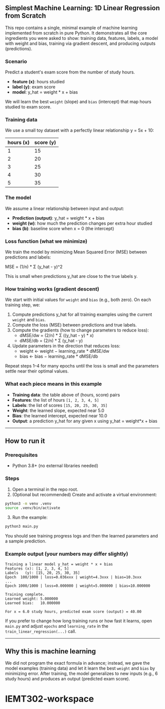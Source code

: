 ## Simplest Machine Learning: 1D Linear Regression from Scratch

This repo contains a single, minimal example of machine learning implemented from scratch in pure Python. It demonstrates all the core ingredients you were asked to show: training data, features, labels, a model with weight and bias, training via gradient descent, and producing outputs (predictions).

### Scenario
Predict a student's exam score from the number of study hours.

- **feature (x)**: hours studied
- **label (y)**: exam score
- **model**: y_hat = weight * x + bias

We will learn the best `weight` (slope) and `bias` (intercept) that map hours studied to exam score.

### Training data
We use a small toy dataset with a perfectly linear relationship y = 5x + 10:

| hours (x) | score (y) |
|-----------|-----------|
| 1         | 15        |
| 2         | 20        |
| 3         | 25        |
| 4         | 30        |
| 5         | 35        |

### The model
We assume a linear relationship between input and output:

- **Prediction (output)**: y_hat = weight * x + bias
- **weight (w)**: how much the prediction changes per extra hour studied
- **bias (b)**: baseline score when x = 0 (the intercept)

### Loss function (what we minimize)
We train the model by minimizing Mean Squared Error (MSE) between predictions and labels:

MSE = (1/n) * Σ (y_hat - y)^2

This is small when predictions y_hat are close to the true labels y.

### How training works (gradient descent)
We start with initial values for `weight` and `bias` (e.g., both zero). On each training step, we:

1. Compute predictions y_hat for all training examples using the current `weight` and `bias`.
2. Compute the loss (MSE) between predictions and true labels.
3. Compute the gradients (how to change parameters to reduce loss):
   - dMSE/dw = (2/n) * Σ ((y_hat - y) * x)
   - dMSE/db = (2/n) * Σ (y_hat - y)
4. Update parameters in the direction that reduces loss:
   - weight ← weight − learning_rate * dMSE/dw
   - bias   ← bias   − learning_rate * dMSE/db

Repeat steps 1–4 for many epochs until the loss is small and the parameters settle near their optimal values.

### What each piece means in this example
- **Training data**: the table above of (hours, score) pairs
- **Features**: the list of hours `[1, 2, 3, 4, 5]`
- **Labels**: the list of scores `[15, 20, 25, 30, 35]`
- **Weight**: the learned slope, expected near 5.0
- **Bias**: the learned intercept, expected near 10.0
- **Output**: a prediction y_hat for any given x using y_hat = weight*x + bias

---

## How to run it

### Prerequisites
- Python 3.8+ (no external libraries needed)

### Steps
1. Open a terminal in the repo root.
2. (Optional but recommended) Create and activate a virtual environment:

```bash
python3 -m venv .venv
source .venv/bin/activate
```

3. Run the example:

```bash
python3 main.py
```

You should see training progress logs and then the learned parameters and a sample prediction.

### Example output (your numbers may differ slightly)

```text
Training a linear model y_hat = weight * x + bias
Features (x): [1, 2, 3, 4, 5]
Labels   (y): [15, 20, 25, 30, 35]
Epoch  100/1000 | loss=0.036xxx | weight=4.3xxx | bias=10.3xxx
...
Epoch 1000/1000 | loss=0.000000 | weight=5.000000 | bias=10.000000

Training complete.
Learned weight: 5.000000
Learned bias:   10.000000

For x = 6.0 study hours, predicted exam score (output) = 40.00
```

If you prefer to change how long training runs or how fast it learns, open `main.py` and adjust `epochs` and `learning_rate` in the `train_linear_regression(...)` call.

---

## Why this is machine learning
We did not program the exact formula in advance; instead, we gave the model examples (training data) and let it learn the best `weight` and `bias` by minimizing error. After training, the model generalizes to new inputs (e.g., 6 study hours) and produces an output (predicted exam score).

# IEMT302-workspace